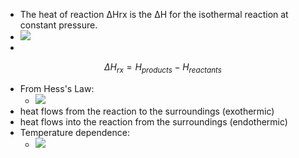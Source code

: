 - The heat of reaction ΔHrx is the ΔH for the isothermal reaction at constant pressure.   
- ![](https://remnote-user-data.s3.amazonaws.com/klLyaEZiKiIf_0jIj1Pa7t6rQ8s7Baeplsd3D7ekHipFwqmDNdwZpcTE-mEUar1PPK4iuSxHFYyUV72eJyGqQoNjaUoxcIXJTIP77ELZrsl47uzbquiCBG2oDltVkCcf.png) 
- 

  $$\Delta H_{rx} = H_{products} - H_{reactants}$$

   
- From Hess's Law:
    - ![](https://remnote-user-data.s3.amazonaws.com/fDbdGtYabhnRnYeriXOY5HjmQ-2EfetmdufqTF1yuDLvxKpOh0PFvlIL3UHhLYGnxOJXLpo07csDrt1cPoUFARE8xUWs4LGCLUIp7SySM9ZtHcRMxNm7oI3w6QyhK1VF.png) 
- heat flows from the reaction to  the surroundings (exothermic)
- heat flows into the reaction from  the surroundings (endothermic)   
- Temperature dependence:
    - ![](https://remnote-user-data.s3.amazonaws.com/cdVmpi2KKhcPGWNCjTh3CAcPj37ldwmmXSSOW39qbal9scElcNiAl8udImXZT15eIOAKvKh-fqjXMGuTY9xdRZoy8qRGLk8jp1D2NBRXXyRnkz7qtVK_1bmkRP8vqiwr.png) 
